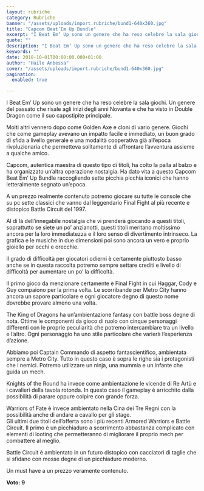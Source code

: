 ```yaml
---
layout: rubriche
category: Rubriche
banner: "/assets/uploads/import.rubriche/bund1-640x360.jpg"
title: "Capcom Beat’Em Up Bundle"
excerpt: "I Beat Em’ Up sono un genere che ha reso celebre la sala giochi. Un genere del passato che risale agli inizi degli anni Novanta e che ha visto in Double Dragon come il suo capostipite principale. Molti altri vennero dopo come Golden Axe e cloni di vario genere. Giochi che come gameplay avevano un [&hellip"
quote: ""
description: "I Beat Em’ Up sono un genere che ha reso celebre la sala giochi. Un genere del passato che risale agli inizi degli anni Novanta e che ha visto in Double Dragon come il suo capostipite principale. Molti altri vennero dopo come Golden Axe e cloni di vario genere. Giochi che come gameplay avevano un [&hellip"
keywords: ""
date: 2018-10-01T00:00:00.000+01:00
author: "Haile Anbessa"
cover: "/assets/uploads/import.rubriche/bund1-640x360.jpg"
pagination:
  enabled: true

---
```


  
I Beat Em’ Up sono un genere che ha reso celebre la sala giochi. Un genere del passato che risale agli inizi degli anni Novanta e che ha visto in Double Dragon come il suo capostipite principale.

Molti altri vennero dopo come Golden Axe e cloni di vario genere. Giochi che come gameplay avevano un impatto facile e immediato, un buon grado di sfida a livello generale e una modalità cooperativa già all’epoca rivoluzionaria che permetteva solitamente di affrontare l’avventura assieme a qualche amico.

Capcom, autentica maestra di questo tipo di titoli, ha colto la palla al balzo e ha organizzato un’altra operazione nostalgia. Ha dato vita a questo Capcom Beat Em’ Up Bundle raccogliendo sette picchia picchia iconici che hanno letteralmente segnato un’epoca.

A un prezzo realmente contenuto potremo giocare su tutte le console che su pc sette classici che vanno dal leggendario Final Fight al più recente e distopico Battle Circuit del 1997.

Al di là dell’innegabile nostalgia che vi prenderà giocando a questi titoli, soprattutto se siete un po’ anzianotti, questi titoli meritano moltissimo ancora per la loro immediatezza e il loro senso di divertimento intrinseco. La grafica e le musiche in due dimensioni poi sono ancora un vero e proprio gioiello per occhi e orecchie.

Il grado di difficoltà per giocatori odierni è certamente piuttosto basso anche se in questa raccolta potremo sempre settare crediti e livello di difficoltà per aumentare un po’ la difficoltà.

Il primo gioco da menzionare certamente è Final Fight in cui Haggar, Cody e Guy compaiono per la prima volta. Le scorribande per Metro City hanno ancora un sapore particolare e ogni giocatore degno di questo nome dovrebbe provare almeno una volta.

The King of Dragons ha un’ambientazione fantasy con battle boss degne di nota. Ottime le componenti da gioco di ruolo con cinque personaggi differenti con le proprie peculiarità che potremo intercambiare tra un livello e l’altro. Ogni personaggio ha uno stile particolare che varierà l’esperienza d’azione.

Abbiamo poi Captain Commando di aspetto fantascientifico, ambientata sempre a Metro City. Tutto in questo caso è sopra le righe sia i protagonisti che i nemici. Potremo utilizzare un ninja, una mummia e un infante che guida un mech.

Knights of the Round ha invece come ambientazione le vicende di Re Artù e i cavalieri della tavola rotonda. In questo caso il gameplay è arricchito dalla possibilità di parare oppure colpire con grande forza.

Warriors of Fate è invece ambientato nella Cina dei Tre Regni con la possibilità anche di andare a cavallo per gli stage.  
Gli ultimi due titoli dell’offerta sono i più recenti Armored Warriors e Battle Circuit. Il primo è un picchiaduro a scorrimento abbastanza complicato con elementi di looting che permetteranno di migliorare il proprio mech per combattere al meglio.

Battle Circuit è ambientato in un futuro distopico con cacciatori di taglie che si sfidano con mosse degne di un picchiaduro moderno.

Un must have a un prezzo veramente contenuto.

**Voto: 9**